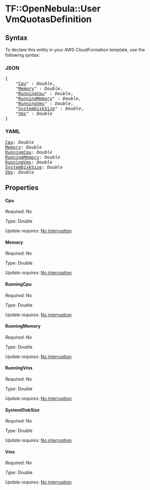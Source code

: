 # TF::OpenNebula::User VmQuotasDefinition

## Syntax

To declare this entity in your AWS CloudFormation template, use the following syntax:

### JSON

<pre>
{
    "<a href="#cpu" title="Cpu">Cpu</a>" : <i>Double</i>,
    "<a href="#memory" title="Memory">Memory</a>" : <i>Double</i>,
    "<a href="#runningcpu" title="RunningCpu">RunningCpu</a>" : <i>Double</i>,
    "<a href="#runningmemory" title="RunningMemory">RunningMemory</a>" : <i>Double</i>,
    "<a href="#runningvms" title="RunningVms">RunningVms</a>" : <i>Double</i>,
    "<a href="#systemdisksize" title="SystemDiskSize">SystemDiskSize</a>" : <i>Double</i>,
    "<a href="#vms" title="Vms">Vms</a>" : <i>Double</i>
}
</pre>

### YAML

<pre>
<a href="#cpu" title="Cpu">Cpu</a>: <i>Double</i>
<a href="#memory" title="Memory">Memory</a>: <i>Double</i>
<a href="#runningcpu" title="RunningCpu">RunningCpu</a>: <i>Double</i>
<a href="#runningmemory" title="RunningMemory">RunningMemory</a>: <i>Double</i>
<a href="#runningvms" title="RunningVms">RunningVms</a>: <i>Double</i>
<a href="#systemdisksize" title="SystemDiskSize">SystemDiskSize</a>: <i>Double</i>
<a href="#vms" title="Vms">Vms</a>: <i>Double</i>
</pre>

## Properties

#### Cpu

_Required_: No

_Type_: Double

_Update requires_: [No interruption](https://docs.aws.amazon.com/AWSCloudFormation/latest/UserGuide/using-cfn-updating-stacks-update-behaviors.html#update-no-interrupt)

#### Memory

_Required_: No

_Type_: Double

_Update requires_: [No interruption](https://docs.aws.amazon.com/AWSCloudFormation/latest/UserGuide/using-cfn-updating-stacks-update-behaviors.html#update-no-interrupt)

#### RunningCpu

_Required_: No

_Type_: Double

_Update requires_: [No interruption](https://docs.aws.amazon.com/AWSCloudFormation/latest/UserGuide/using-cfn-updating-stacks-update-behaviors.html#update-no-interrupt)

#### RunningMemory

_Required_: No

_Type_: Double

_Update requires_: [No interruption](https://docs.aws.amazon.com/AWSCloudFormation/latest/UserGuide/using-cfn-updating-stacks-update-behaviors.html#update-no-interrupt)

#### RunningVms

_Required_: No

_Type_: Double

_Update requires_: [No interruption](https://docs.aws.amazon.com/AWSCloudFormation/latest/UserGuide/using-cfn-updating-stacks-update-behaviors.html#update-no-interrupt)

#### SystemDiskSize

_Required_: No

_Type_: Double

_Update requires_: [No interruption](https://docs.aws.amazon.com/AWSCloudFormation/latest/UserGuide/using-cfn-updating-stacks-update-behaviors.html#update-no-interrupt)

#### Vms

_Required_: No

_Type_: Double

_Update requires_: [No interruption](https://docs.aws.amazon.com/AWSCloudFormation/latest/UserGuide/using-cfn-updating-stacks-update-behaviors.html#update-no-interrupt)


